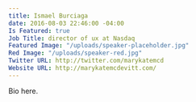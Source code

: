 ```yaml
---
title: Ismael Burciaga
date: 2016-08-03 22:46:00 -04:00
Is Featured: true
Job Title: director of ux at Nasdaq
Featured Image: "/uploads/speaker-placeholder.jpg"
Red Image: "/uploads/speaker-red.jpg"
Twitter URL: http://twitter.com/marykatemcd
Website URL: http://marykatemcdevitt.com/
---
```


Bio here.
